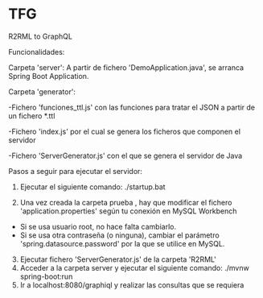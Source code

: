 # TFG
R2RML to GraphQL

Funcionalidades:


Carpeta 'server': A partir de fichero 'DemoApplication.java', se arranca Spring Boot Application.

Carpeta 'generator': 

  -Fichero 'funciones_ttl.js' con las funciones para tratar el JSON a partir de un fichero *.ttl

  -Fichero 'index.js' por el cual se genera los ficheros que componen el servidor
  
  -Fichero 'ServerGenerator.js' con el que se genera el servidor de Java


Pasos a seguir para ejecutar el servidor:
1. Ejecutar el siguiente comando: ./startup.bat

2. Una vez creada la carpeta prueba , hay que modificar el fichero 'application.properties' según tu conexión en MySQL Workbench
- Si se usa usuario root, no hace falta cambiarlo.
- Si se usa otra contraseña (o ninguna), cambiar el parámetro 'spring.datasource.password' por la que se utilice en MySQL.

3. Ejecutar fichero 'ServerGenerator.js' de la carpeta 'R2RML'
4. Acceder a la carpeta server y ejecutar el siguiente comando: ./mvnw spring-boot:run
5. Ir a localhost:8080/graphiql y realizar las consultas que se requiera
